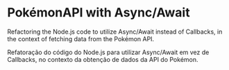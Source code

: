 # PokémonAPI with Async/Await
Refactoring the Node.js code to utilize Async/Await instead of Callbacks, in the context of fetching data from the Pokémon API. 

Refatoração do código do Node.js para utilizar Async/Await em vez de Callbacks, no contexto da obtenção de dados da API do Pokémon. 
